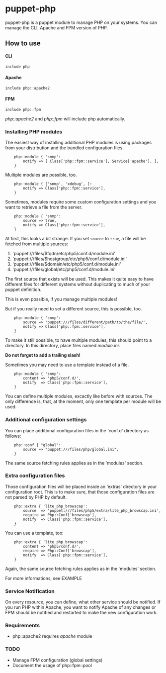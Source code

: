 # puppet-php

puppet-php is a puppet module to manage PHP on your systems.
You can manage the CLI, Apache and FPM version of PHP.

## How to use

#### CLI
	include php

#### Apache
	include php::apache2

#### FPM
	include php::fpm

*php::apache2* and *php::fpm* will include php automatically.

### Installing PHP modules

The easiest way of installing additional PHP modules is using packages
from your distribution and the bundled configuration files.

```
	php::module { 'snmp': 
		notify => [ Class['php::fpm::service'], Service['apache'], ],
	}
```

Multiple modules are possible, too.

```
    php::module { ['snmp', 'xdebug', ]:
        notify => Class['php::fpm::service'],
    }
```

Sometimes, modules require some custom configuration settings and you
want to retrieve a file from the server.

```
    php::module { 'snmp':
        source => true,
        notify => Class['php::fpm::service'],
    }
```

At first, this looks a bit strange. If you set `source` to `true`,
a file will be fetched from multiple sources:

1. 'puppet:///files/$fqdn/etc/php5/conf.d/module.ini'
2. 'puppet:///files/$hostgroup/etc/php5/conf.d/module.ini'
3. 'puppet:///files/$domain/etc/php5/conf.d/module.ini'
4. 'puppet:///files/global/etc/php5/conf.d/module.ini'

The first source that exists will be used.
This makes it quite easy to have different files for different systems without
duplicating to much of your puppet definition.

This is even possible, if you manage multiple modules!

But if you really need to set a different source, this is possible, too.

```
    php::module { 'snmp':
        source => 'puppet:///files/different/path/to/the/file/',
        notify => Class['php::fpm::service'],
    }
```

To make it still possible, to have multiple modules, this should point to a directory.
In this directory, place files named *module.ini*.

**Do not forget to add a trailing slash!**

Sometimes you may need to use a template instead of a file.

```
    php::module { 'snmp':
        content => 'php5/conf.d/',
        notify  => Class['php::fpm::service'],
    }
```

You can define multiple modules, excactly like before with sources.
The only difference is, that, at the moment, only one template per module will be used.

### Additional configuration settings

You can place additional configuration files in the 'conf.d' directory as follows:

```
    php::conf { "global":
        source => "puppet:///files/php/global.ini",
    }
```

The same source fetching rules applies as in the 'modules' section.

### Extra configuration files

Those configuration files will be placed inside an 'extras' directory in your configuration root.
This is to make sure, that those configuration files are not parsed by PHP by default.

```
    php::extra { 'lite_php_browscap':
        source  => 'puppet:///files/php5/extra/lite_php_browscap.ini',
        require => Php::Conf['browscap'],
        notify  => Class['php::fpm::service'],
    }
```

You can use a template, too:

```
    php::extra { 'lite_php_browscap':
        content => 'php5/conf.d/',
        require => Php::Conf['browscap'],
        notify  => Class['php::fpm::service'],
    }
```

Again, the same source fetching rules applies as in the 'modules' section.

For more informations, see EXAMPLE


### Service Notification
On every resource, you can define, what other service should be notified.
If you run PHP within Apache, you want to notify Apache of any changes or
FPM should be notified and restarted to make the new configuration work.

### Requirements
* php::apache2 requires *apache* module


### TODO
* Manage FPM configuration (global settings)
* Document the usage of php::fpm::pool
